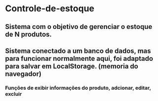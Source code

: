 <h1>Controle-de-estoque</h1>

<h2>Sistema com o objetivo de gerenciar o estoque de N produtos.</h2>
<h2>Sistema conectado a um banco de dados, mas para funcionar normalmente aqui, foi adaptado para salvar em LocalStorage. (memoria do navegador)</h2>

<h3>Funções de exibir informações do produto, adcionar, editar, excluir</h3>
